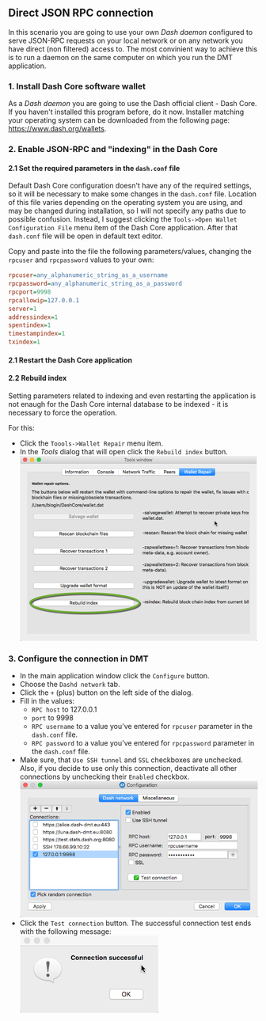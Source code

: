 ## Direct JSON RPC connection
In this scenario you are going to use your own _Dash daemon_ configured to serve JSON-RPC requests on your local network or on any network you have direct (non filtered) access to. The most convinient way to achieve this is to run a daemon on the same computer on which you run the DMT application. 

### 1. Install Dash Core software wallet
As a _Dash daemon_ you are going to use the Dash official client - Dash Core. If you haven't installed this program before, do it now. Installer matching your operating system can be downloaded from the following page: https://www.dash.org/wallets.

### 2. Enable JSON-RPC and "indexing" in the Dash Core
####  2.1 Set the required parameters in the `dash.conf` file
Default Dash Core configuration doesn't have any of the required settings, so it will be necessary to make some changes in the `dash.conf` file. Location of this file varies depending on the operating system you are using, and may be changed during installation, so I will not specify any paths due to possible confusion. Instead, I suggest clicking the `Tools->Open Wallet Configuration File` menu item of the Dash Core application. After that `dash.conf` file will be open in default text editor. 

Copy and paste into the file the following parameters/values, changing the `rpcuser` and `rpcpassword` values to your own:
```ini
rpcuser=any_alphanumeric_string_as_a_username
rpcpassword=any_alphanumeric_string_as_a_password
rpcport=9998
rpcallowip=127.0.0.1
server=1
addressindex=1
spentindex=1
timestampindex=1
txindex=1
```
  
#### 2.1 Restart the Dash Core application
#### 2.2 Rebuild index
Setting parameters related to indexing and even restarting the application is not enaugh for the Dash Core internal database to be indexed - it is necessary to force the operation.

For this:
 * Click the `Toools->Wallet Repair` menu item.
 * In the _Tools_ dialog that will open click the `Rebuild index` button.  
 ![1](img/dashqt-rebuild-index.png)

 
### 3. Configure the connection in DMT
 * In the main application window click the `Configure` button. 
 * Choose the `Dashd network` tab.
 * Click the `+` (plus) button on the left side of the dialog.
 * Fill in the values:
   * `RPC host` to 127.0.0.1
   * `port` to 9998
   * `RPC username` to a value you've entered for `rpcuser` parameter in the `dash.conf` file.
   * `RPC password` to a value you've entered for `rpcpassword` parameter in the `dash.conf` file.
 * Make sure, that `Use SSH tunnel` and `SSL` checkboxes are unchecked. Also, if you decide to use only this connection, deactivate all other connections by unchecking their `Enabled` checkbox.  
 ![!](img/dmt-config-dlg-conn-direct.png)
 * Click the `Test connection` button. The successful connection test ends with the following message:  
 ![](img/dmt-conn-success.png)
 


